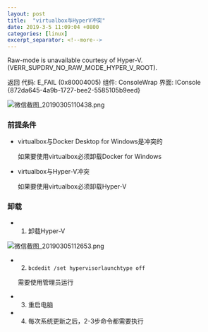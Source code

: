 ```yaml
---
layout: post
title:  "virtualbox与HyperV冲突"
date: 2019-3-5 11:09:04 +0800
categories: [linux]
excerpt_separator: <!--more-->
---
```


Raw-mode is unavailable courtesy of Hyper-V. (VERR_SUPDRV_NO_RAW_MODE_HYPER_V_ROOT).

返回 代码: 
E_FAIL (0x80004005)
组件: 
ConsoleWrap
界面: 
IConsole {872da645-4a9b-1727-bee2-5585105b9eed}

<!--more-->

![微信截图_20190305110438.png](/images/微信截图_20190305110438.png)

### 前提条件

- virtualbox与Docker Desktop for Windows是冲突的

    如果要使用virtualbox必须卸载Docker for Windows

- virtualbox与Hyper-V冲突

    如果要使用virtualbox必须卸载Hyper-V

### 卸载

* 1. 卸载Hyper-V

![微信截图_20190305112653.png](/images/微信截图_20190305112653.png)

* 2. `bcdedit /set hypervisorlaunchtype off`

    需要使用管理员运行

* 3. 重启电脑

* 4. 每次系统更新之后，2-3步命令都需要执行